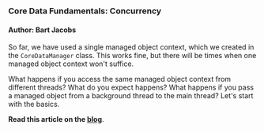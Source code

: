 ### Core Data Fundamentals: Concurrency

#### Author: Bart Jacobs

So far, we have used a single managed object context, which we created in the `CoreDataManager` class. This works fine, but there will be times when one managed object context won't suffice.

What happens if you access the same managed object context from different threads? What do you expect happens? What happens if you pass a managed object from a background thread to the main thread? Let's start with the basics.

**Read this article on the [blog](http://bartjacobs.com/core-data-fundamentals-concurrency/)**.
